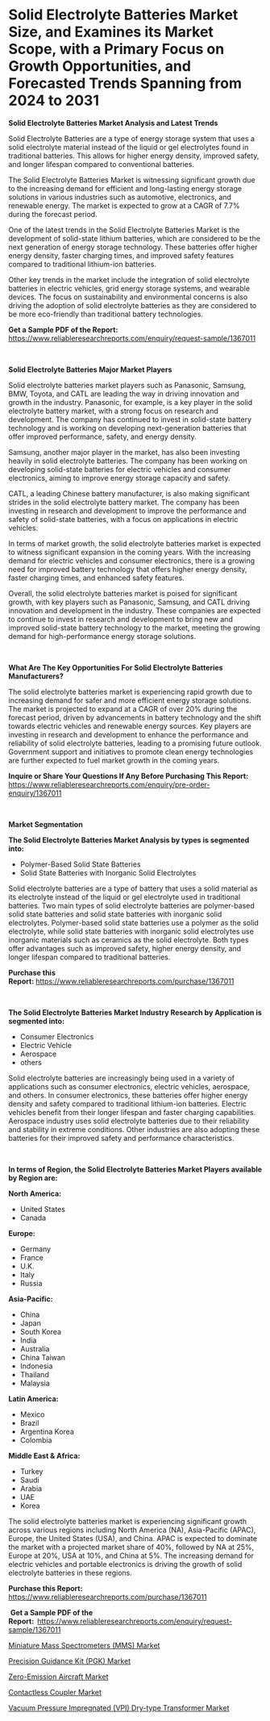 <p><h1>Solid Electrolyte Batteries Market Size, and Examines its Market Scope, with a Primary Focus on Growth Opportunities, and Forecasted Trends Spanning from 2024 to 2031</h1></p><p><strong>Solid Electrolyte Batteries Market Analysis and Latest Trends</strong></p>
<p><p>Solid Electrolyte Batteries are a type of energy storage system that uses a solid electrolyte material instead of the liquid or gel electrolytes found in traditional batteries. This allows for higher energy density, improved safety, and longer lifespan compared to conventional batteries.</p><p>The Solid Electrolyte Batteries Market is witnessing significant growth due to the increasing demand for efficient and long-lasting energy storage solutions in various industries such as automotive, electronics, and renewable energy. The market is expected to grow at a CAGR of 7.7% during the forecast period.</p><p>One of the latest trends in the Solid Electrolyte Batteries Market is the development of solid-state lithium batteries, which are considered to be the next generation of energy storage technology. These batteries offer higher energy density, faster charging times, and improved safety features compared to traditional lithium-ion batteries.</p><p>Other key trends in the market include the integration of solid electrolyte batteries in electric vehicles, grid energy storage systems, and wearable devices. The focus on sustainability and environmental concerns is also driving the adoption of solid electrolyte batteries as they are considered to be more eco-friendly than traditional battery technologies.</p></p>
<p><strong>Get a Sample PDF of the Report:&nbsp;</strong> <a href="https://www.reliableresearchreports.com/enquiry/request-sample/1367011">https://www.reliableresearchreports.com/enquiry/request-sample/1367011</a></p>
<p>&nbsp;</p>
<p><strong>Solid Electrolyte Batteries Major Market Players</strong></p>
<p><p>Solid electrolyte batteries market players such as Panasonic, Samsung, BMW, Toyota, and CATL are leading the way in driving innovation and growth in the industry. Panasonic, for example, is a key player in the solid electrolyte battery market, with a strong focus on research and development. The company has continued to invest in solid-state battery technology and is working on developing next-generation batteries that offer improved performance, safety, and energy density.</p><p>Samsung, another major player in the market, has also been investing heavily in solid electrolyte batteries. The company has been working on developing solid-state batteries for electric vehicles and consumer electronics, aiming to improve energy storage capacity and safety.</p><p>CATL, a leading Chinese battery manufacturer, is also making significant strides in the solid electrolyte battery market. The company has been investing in research and development to improve the performance and safety of solid-state batteries, with a focus on applications in electric vehicles.</p><p>In terms of market growth, the solid electrolyte batteries market is expected to witness significant expansion in the coming years. With the increasing demand for electric vehicles and consumer electronics, there is a growing need for improved battery technology that offers higher energy density, faster charging times, and enhanced safety features.</p><p>Overall, the solid electrolyte batteries market is poised for significant growth, with key players such as Panasonic, Samsung, and CATL driving innovation and development in the industry. These companies are expected to continue to invest in research and development to bring new and improved solid-state battery technology to the market, meeting the growing demand for high-performance energy storage solutions.</p></p>
<p>&nbsp;</p>
<p><strong>What Are The Key Opportunities For Solid Electrolyte Batteries Manufacturers?</strong></p>
<p><p>The solid electrolyte batteries market is experiencing rapid growth due to increasing demand for safer and more efficient energy storage solutions. The market is projected to expand at a CAGR of over 20% during the forecast period, driven by advancements in battery technology and the shift towards electric vehicles and renewable energy sources. Key players are investing in research and development to enhance the performance and reliability of solid electrolyte batteries, leading to a promising future outlook. Government support and initiatives to promote clean energy technologies are further expected to fuel market growth in the coming years.</p></p>
<p><strong>Inquire or Share Your Questions If Any Before Purchasing This Report:</strong> <a href="https://www.reliableresearchreports.com/enquiry/pre-order-enquiry/1367011">https://www.reliableresearchreports.com/enquiry/pre-order-enquiry/1367011</a></p>
<p>&nbsp;</p>
<p><strong>Market Segmentation</strong></p>
<p><strong>The Solid Electrolyte Batteries Market Analysis by types is segmented into:</strong></p>
<p><ul><li>Polymer-Based Solid State Batteries</li><li>Solid State Batteries with Inorganic Solid Electrolytes</li></ul></p>
<p><p>Solid electrolyte batteries are a type of battery that uses a solid material as its electrolyte instead of the liquid or gel electrolyte used in traditional batteries. Two main types of solid electrolyte batteries are polymer-based solid state batteries and solid state batteries with inorganic solid electrolytes. Polymer-based solid state batteries use a polymer as the solid electrolyte, while solid state batteries with inorganic solid electrolytes use inorganic materials such as ceramics as the solid electrolyte. Both types offer advantages such as improved safety, higher energy density, and longer lifespan compared to traditional batteries.</p></p>
<p><strong>Purchase this Report:&nbsp;</strong><a href="https://www.reliableresearchreports.com/purchase/1367011">https://www.reliableresearchreports.com/purchase/1367011</a></p>
<p>&nbsp;</p>
<p><strong>The Solid Electrolyte Batteries Market Industry Research by Application is segmented into:</strong></p>
<p><ul><li>Consumer Electronics</li><li>Electric Vehicle</li><li>Aerospace</li><li>others</li></ul></p>
<p><p>Solid electrolyte batteries are increasingly being used in a variety of applications such as consumer electronics, electric vehicles, aerospace, and others. In consumer electronics, these batteries offer higher energy density and safety compared to traditional lithium-ion batteries. Electric vehicles benefit from their longer lifespan and faster charging capabilities. Aerospace industry uses solid electrolyte batteries due to their reliability and stability in extreme conditions. Other industries are also adopting these batteries for their improved safety and performance characteristics.</p></p>
<p>&nbsp;</p>
<p><strong>In terms of Region, the Solid Electrolyte Batteries Market Players available by Region are:</strong></p>
<p>
    <p> <strong> North America: </strong>
        <ul>
            <li>United States</li>
            <li>Canada</li>
        </ul>
        </p> 
    <p> <strong> Europe: </strong>
        <ul>
            <li>Germany</li>
            <li>France</li>
            <li>U.K.</li>
            <li>Italy</li>
            <li>Russia</li>
        </ul>
        </p> 
    <p> <strong> Asia-Pacific: </strong>
        <ul>
            <li>China</li>
            <li>Japan</li>
            <li>South Korea</li>
            <li>India</li>
            <li>Australia</li>
            <li>China Taiwan</li>
            <li>Indonesia</li>
            <li>Thailand</li>
            <li>Malaysia</li>
        </ul>
        </p> 
    <p> <strong> Latin America: </strong>
        <ul>
            <li>Mexico</li>
            <li>Brazil</li>
            <li>Argentina Korea</li>
            <li>Colombia</li>
        </ul>
        </p> 
    <p> <strong> Middle East & Africa: </strong>
        <ul>
            <li>Turkey</li>
            <li>Saudi</li>
            <li>Arabia</li>
            <li>UAE</li>
            <li>Korea</li>
        </ul>
    </p>
    </p>
<p><p>The solid electrolyte batteries market is experiencing significant growth across various regions including North America (NA), Asia-Pacific (APAC), Europe, the United States (USA), and China. APAC is expected to dominate the market with a projected market share of 40%, followed by NA at 25%, Europe at 20%, USA at 10%, and China at 5%. The increasing demand for electric vehicles and portable electronics is driving the growth of solid electrolyte batteries in these regions.</p></p>
<p><strong>Purchase this Report: </strong><a href="https://www.reliableresearchreports.com/purchase/1367011">https://www.reliableresearchreports.com/purchase/1367011</a></p>
<p>&nbsp;<strong>Get a Sample PDF of the Report:&nbsp;&nbsp;</strong><a href="https://www.reliableresearchreports.com/enquiry/request-sample/1367011">https://www.reliableresearchreports.com/enquiry/request-sample/1367011</a></p>
<p><strong></strong></p>
<p><p><a href="https://medium.com/@nevawelch2021/miniature-mass-spectrometers-mms-market-size-reveals-the-best-marketing-channels-in-global-10ed26c3066b">Miniature Mass Spectrometers (MMS) Market</a></p><p><a href="https://medium.com/@nevawelch2021/precision-guidance-kit-pgk-market-size-market-outlook-and-market-forecast-2024-to-2031-63a746fdb96b">Precision Guidance Kit (PGK) Market</a></p><p><a href="https://medium.com/@nevawelch2021/zero-emission-aircraft-market-trends-forecast-and-competitive-analysis-to-2031-ab30d11cc7ff">Zero-Emission Aircraft Market</a></p><p><a href="https://medium.com/@nevawelch2021/contactless-coupler-market-research-report-its-history-and-forecast-2024-to-2031-70684d2b4f63">Contactless Coupler Market</a></p><p><a href="https://medium.com/@nevawelch2021/vacuum-pressure-impregnated-vpi-dry-type-transformer-market-size-reveals-the-best-marketing-1b44f68a239b">Vacuum Pressure Impregnated (VPI) Dry-type Transformer Market</a></p></p>